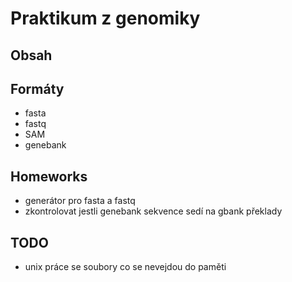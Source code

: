 # Praktikum z genomiky

## Obsah


## Formáty

- fasta
- fastq
- SAM
- genebank

## Homeworks

- generátor pro fasta a fastq
- zkontrolovat jestli genebank sekvence sedí na gbank překlady

## TODO

- unix práce se soubory co se nevejdou do paměti
